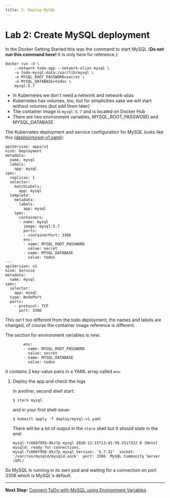 ```yaml
---
title: 2. Deploy MySQL
---
```


# Lab 2: Create MySQL deployment

In the Docker Getting Started this was the command to start MySQL (**Do not run this command here!** It is only here for reference.):

```
docker run -d \
    --network todo-app --network-alias mysql \
    -v todo-mysql-data:/var/lib/mysql \
    -e MYSQL_ROOT_PASSWORD=secret \
    -e MYSQL_DATABASE=todos \
    mysql:5.7
```

* In Kubernetes we don't need a network and network-alias
* Kubernetes has volumes, too, but for simplicities sake we will start without volumes (but add them later)
* The container image is `mysql:5.7` and is located on Docker Hub
* There are two environment variables, MYSQL_ROOT_PASSWORD and MYSQL_DATABASE

The Kubernetes deployment and service configuration for MySQL looks like this ([deploy/mysql-v1.yaml](../deploy/mysql-v1.yaml)):

```
apiVersion: apps/v1
kind: Deployment
metadata:
  name: mysql
  labels:
    app: mysql
spec:
  replicas: 1
  selector:
    matchLabels:
      app: mysql
  template:
    metadata:
      labels:
        app: mysql
    spec:
      containers:
      - name: mysql
        image: mysql:5.7
        ports:
        - containerPort: 3306
        env:
        - name: MYSQL_ROOT_PASSWORD
          value: secret
        - name: MYSQL_DATABASE
          value: todos
---
apiVersion: v1
kind: Service
metadata:
  name: mysql
spec:
  selector:
    app: mysql
  type: NodePort
  ports:
    - protocol: TCP
      port: 3306
```

This isn't too different from the todo deployment, the names and labels are changed, of course the container image reference is different.

The section for environment variables is new:

```
        env:
        - name: MYSQL_ROOT_PASSWORD
          value: secret
        - name: MYSQL_DATABASE
          value: todos
```

It contains 2 key-value pairs in a YAML array called `env`.

1. Deploy the app and check the logs

    In another, second shell start:
    ```
    $ stern mysql
    ```

    and in your first shell issue:

    ```
    $ kubectl apply -f deploy/mysql-v1.yaml
    ```

    There will be a lot of output in the `stern` shell but it should state in the end:

    ```
    mysql-fc666f95b-8kz7p mysql 2020-12-15T13:41:59.551732Z 0 [Note] mysqld: ready for connections.
    mysql-fc666f95b-8kz7p mysql Version: '5.7.32'  socket: '/var/run/mysqld/mysqld.sock'  port: 3306  MySQL Community Server (GPL)
    ```

So MySQL is running in its own pod and waiting for a connection on port 3306 which is MySQL's default.

---

**Next Step:** [Connect ToDo with MySQL using Environment Variables](lab3.md) 